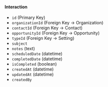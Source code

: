 

#### **Interaction**

- `id` (Primary Key)    
- `organizationId` (Foreign Key → Organization)    
- `contactId` (Foreign Key → Contact)    
- `opportunityId` (Foreign Key → Opportunity)    
- `typeId` (Foreign Key → Setting)    
- `subject`    
- `notes` (text)    
- `scheduledDate` (datetime)    
- `completedDate` (datetime)    
- `isCompleted` (boolean)    
- `createdAt` (datetime)    
- `updatedAt` (datetime)    
- `createdBy`    
